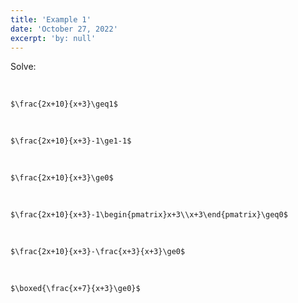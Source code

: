 ```yaml
---
title: 'Example 1'
date: 'October 27, 2022'
excerpt: 'by: null'
---
```


Solve:

<br>

`$\frac{2x+10}{x+3}\geq1$`

<br>

`$\frac{2x+10}{x+3}-1\ge1-1$`

<br>

`$\frac{2x+10}{x+3}\ge0$`

<br>

`$\frac{2x+10}{x+3}-1\begin{pmatrix}x+3\\x+3\end{pmatrix}\geq0$`

<br>

`$\frac{2x+10}{x+3}-\frac{x+3}{x+3}\ge0$`

<br>

`$\boxed{\frac{x+7}{x+3}\ge0}$`